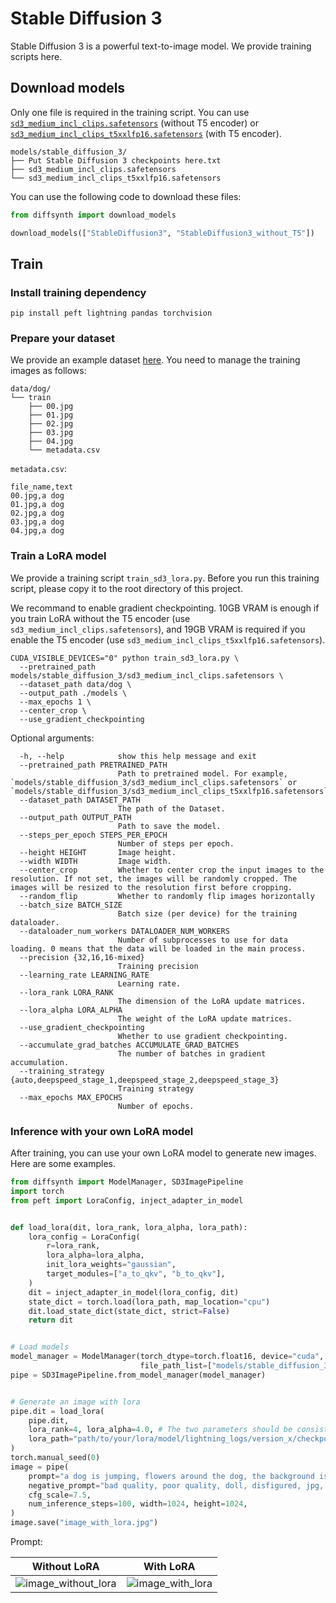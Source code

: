 # Stable Diffusion 3

Stable Diffusion 3 is a powerful text-to-image model. We provide training scripts here.

## Download models

Only one file is required in the training script. You can use [`sd3_medium_incl_clips.safetensors`](https://huggingface.co/stabilityai/stable-diffusion-3-medium/resolve/main/sd3_medium_incl_clips.safetensors) (without T5 encoder) or [`sd3_medium_incl_clips_t5xxlfp16.safetensors`](https://huggingface.co/stabilityai/stable-diffusion-3-medium/resolve/main/sd3_medium_incl_clips_t5xxlfp16.safetensors) (with T5 encoder).

```
models/stable_diffusion_3/
├── Put Stable Diffusion 3 checkpoints here.txt
├── sd3_medium_incl_clips.safetensors
└── sd3_medium_incl_clips_t5xxlfp16.safetensors
```

You can use the following code to download these files:

```python
from diffsynth import download_models

download_models(["StableDiffusion3", "StableDiffusion3_without_T5"])
```

## Train

### Install training dependency

```
pip install peft lightning pandas torchvision
```

### Prepare your dataset

We provide an example dataset [here](https://modelscope.cn/datasets/buptwq/lora-stable-diffusion-finetune/files). You need to manage the training images as follows:

```
data/dog/
└── train
    ├── 00.jpg
    ├── 01.jpg
    ├── 02.jpg
    ├── 03.jpg
    ├── 04.jpg
    └── metadata.csv
```

`metadata.csv`:

```
file_name,text
00.jpg,a dog
01.jpg,a dog
02.jpg,a dog
03.jpg,a dog
04.jpg,a dog
```

### Train a LoRA model

We provide a training script `train_sd3_lora.py`. Before you run this training script, please copy it to the root directory of this project.

We recommand to enable gradient checkpointing. 10GB VRAM is enough if you train LoRA without the T5 encoder (use `sd3_medium_incl_clips.safetensors`), and 19GB VRAM is required if you enable the T5 encoder (use `sd3_medium_incl_clips_t5xxlfp16.safetensors`).

```
CUDA_VISIBLE_DEVICES="0" python train_sd3_lora.py \
  --pretrained_path models/stable_diffusion_3/sd3_medium_incl_clips.safetensors \
  --dataset_path data/dog \
  --output_path ./models \
  --max_epochs 1 \
  --center_crop \
  --use_gradient_checkpointing
```

Optional arguments:
```
  -h, --help            show this help message and exit
  --pretrained_path PRETRAINED_PATH
                        Path to pretrained model. For example, `models/stable_diffusion_3/sd3_medium_incl_clips.safetensors` or `models/stable_diffusion_3/sd3_medium_incl_clips_t5xxlfp16.safetensors`.
  --dataset_path DATASET_PATH
                        The path of the Dataset.
  --output_path OUTPUT_PATH
                        Path to save the model.
  --steps_per_epoch STEPS_PER_EPOCH
                        Number of steps per epoch.
  --height HEIGHT       Image height.
  --width WIDTH         Image width.
  --center_crop         Whether to center crop the input images to the resolution. If not set, the images will be randomly cropped. The images will be resized to the resolution first before cropping.
  --random_flip         Whether to randomly flip images horizontally
  --batch_size BATCH_SIZE
                        Batch size (per device) for the training dataloader.
  --dataloader_num_workers DATALOADER_NUM_WORKERS
                        Number of subprocesses to use for data loading. 0 means that the data will be loaded in the main process.
  --precision {32,16,16-mixed}
                        Training precision
  --learning_rate LEARNING_RATE
                        Learning rate.
  --lora_rank LORA_RANK
                        The dimension of the LoRA update matrices.
  --lora_alpha LORA_ALPHA
                        The weight of the LoRA update matrices.
  --use_gradient_checkpointing
                        Whether to use gradient checkpointing.
  --accumulate_grad_batches ACCUMULATE_GRAD_BATCHES
                        The number of batches in gradient accumulation.
  --training_strategy {auto,deepspeed_stage_1,deepspeed_stage_2,deepspeed_stage_3}
                        Training strategy
  --max_epochs MAX_EPOCHS
                        Number of epochs.
```

### Inference with your own LoRA model

After training, you can use your own LoRA model to generate new images. Here are some examples.

```python
from diffsynth import ModelManager, SD3ImagePipeline
import torch
from peft import LoraConfig, inject_adapter_in_model


def load_lora(dit, lora_rank, lora_alpha, lora_path):
    lora_config = LoraConfig(
        r=lora_rank,
        lora_alpha=lora_alpha,
        init_lora_weights="gaussian",
        target_modules=["a_to_qkv", "b_to_qkv"],
    )
    dit = inject_adapter_in_model(lora_config, dit)
    state_dict = torch.load(lora_path, map_location="cpu")
    dit.load_state_dict(state_dict, strict=False)
    return dit


# Load models
model_manager = ModelManager(torch_dtype=torch.float16, device="cuda",
                             file_path_list=["models/stable_diffusion_3/sd3_medium_incl_clips.safetensors"])
pipe = SD3ImagePipeline.from_model_manager(model_manager)


# Generate an image with lora
pipe.dit = load_lora(
    pipe.dit,
    lora_rank=4, lora_alpha=4.0, # The two parameters should be consistent with those in your training script.
    lora_path="path/to/your/lora/model/lightning_logs/version_x/checkpoints/epoch=x-step=xxx.ckpt"
)
torch.manual_seed(0)
image = pipe(
    prompt="a dog is jumping, flowers around the dog, the background is mountains and clouds", 
    negative_prompt="bad quality, poor quality, doll, disfigured, jpg, toy, bad anatomy, missing limbs, missing fingers, 3d, cgi, extra tails",
    cfg_scale=7.5,
    num_inference_steps=100, width=1024, height=1024,
)
image.save("image_with_lora.jpg")
```

Prompt: 

|Without LoRA|With LoRA|
|-|-|
|![image_without_lora](https://github.com/modelscope/DiffSynth-Studio/assets/35051019/ddb834a5-6366-412b-93dc-6d957230d66e)|![image_with_lora](https://github.com/modelscope/DiffSynth-Studio/assets/35051019/8e7b2888-d874-4da4-a75b-11b6b214b9bf)|
